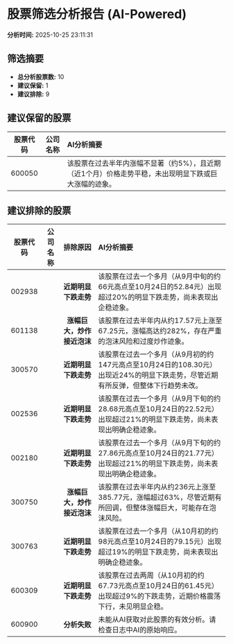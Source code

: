 # 股票筛选分析报告 (AI-Powered)

**分析时间:** 2025-10-25 23:11:31

## 筛选摘要

- **总分析股票数:** 10
- **建议保留:** 1
- **建议排除:** 9

## 建议保留的股票

| 股票代码 | 公司名称 | AI分析摘要 |
|:---:|:---:|:---|
| 600050 |  | 该股票在过去半年内涨幅不显著（约5%），且近期（近1个月）价格走势平稳，未出现明显下跌或巨大涨幅的迹象。 |

## 建议排除的股票

| 股票代码 | 公司名称 | 排除原因 | AI分析摘要 |
|:---:|:---:|:---:|:---|
| 002938 |  | **近期明显下跌走势** | 该股票在过去一个多月（从9月中旬的约66元高点至10月24日的52.84元）出现超过20%的明显下跌走势，尚未表现出企稳迹象。 |
| 601138 |  | **涨幅巨大，炒作接近泡沫** | 该股票在过去半年内从约17.57元上涨至67.25元，涨幅高达约282%，存在严重的泡沫风险和过度炒作迹象。 |
| 300570 |  | **近期明显下跌走势** | 该股票在过去一个多月（从9月初的约147元高点至10月24日的108.30元）出现近24%的明显下跌走势，尽管近期有所反弹，但整体下行趋势未改。 |
| 002536 |  | **近期明显下跌走势** | 该股票在过去一个多月（从9月下旬的约28.68元高点至10月24日的22.52元）出现超过21%的明显下跌走势，尚未表现出明确企稳迹象。 |
| 002180 |  | **近期明显下跌走势** | 该股票在过去一个多月（从9月下旬的约27.86元高点至10月24日的21.77元）出现超过21%的明显下跌走势，尚未表现出明确企稳迹象。 |
| 300750 |  | **涨幅巨大，炒作接近泡沫** | 该股票在过去半年内从约236元上涨至385.77元，涨幅超过63%，尽管近期有所回调，但整体涨幅巨大，可能存在泡沫风险。 |
| 300763 |  | **近期明显下跌走势** | 该股票在过去一个多月（从10月初的约98元高点至10月24日的79.15元）出现超过19%的明显下跌走势，尚未表现出明确企稳迹象。 |
| 600309 |  | **近期明显下跌走势** | 该股票在过去两周（从10月初的约67.73元高点至10月24日的61.45元）出现超过9%的下跌走势，近期价格震荡下行，未见明显企稳。 |
| 600900 |  | **分析失败** | 未能从AI获取对此股票的有效分析。请检查日志中AI的原始响应。 |
